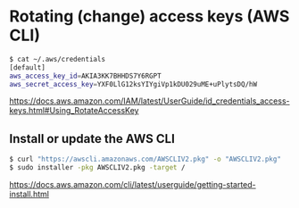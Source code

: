 # Rotating (change) access keys (AWS CLI)

```sh
$ cat ~/.aws/credentials
[default]
aws_access_key_id=AKIA3KK7BHHDS7Y6RGPT
aws_secret_access_key=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
```

https://docs.aws.amazon.com/IAM/latest/UserGuide/id_credentials_access-keys.html#Using_RotateAccessKey

## Install or update the AWS CLI

```sh
$ curl "https://awscli.amazonaws.com/AWSCLIV2.pkg" -o "AWSCLIV2.pkg"
$ sudo installer -pkg AWSCLIV2.pkg -target /
```

https://docs.aws.amazon.com/cli/latest/userguide/getting-started-install.html
